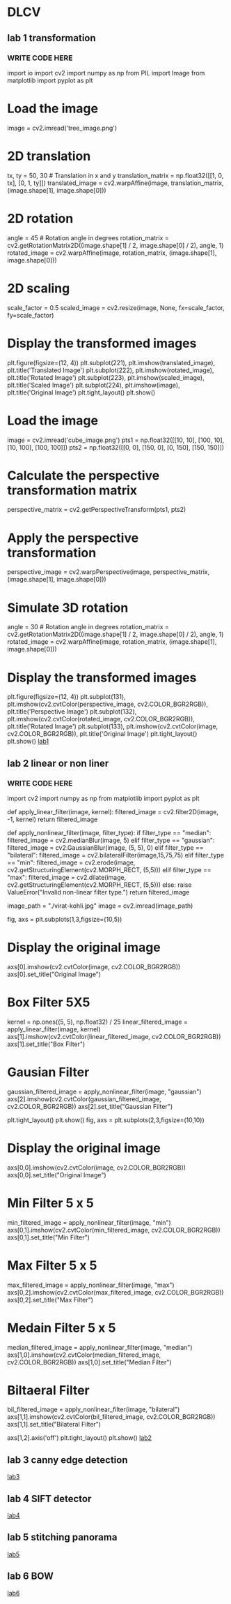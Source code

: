 # DLCV
## lab 1 transformation
### WRITE CODE HERE ###
import io
import cv2
import numpy as np
from PIL import Image
from matplotlib import pyplot as plt

# Load the image
image = cv2.imread('tree_image.png')

# 2D translation
tx, ty = 50, 30 # Translation in x and y
translation_matrix = np.float32([[1, 0, tx], [0, 1, ty]])
translated_image = cv2.warpAffine(image, translation_matrix, (image.shape[1], image.shape[0]))

# 2D rotation
angle = 45 # Rotation angle in degrees
rotation_matrix = cv2.getRotationMatrix2D((image.shape[1] / 2, image.shape[0] / 2), angle, 1)
rotated_image = cv2.warpAffine(image, rotation_matrix, (image.shape[1], image.shape[0]))

# 2D scaling
scale_factor = 0.5
scaled_image = cv2.resize(image, None, fx=scale_factor, fy=scale_factor)

# Display the transformed images
plt.figure(figsize=(12, 4))
plt.subplot(221), plt.imshow(translated_image), plt.title('Translated Image')
plt.subplot(222), plt.imshow(rotated_image), plt.title('Rotated Image')
plt.subplot(223), plt.imshow(scaled_image), plt.title('Scaled Image')
plt.subplot(224), plt.imshow(image), plt.title('Original Image')
plt.tight_layout()
plt.show()

# Load the image
image = cv2.imread('cube_image.png')
pts1 = np.float32([[10, 10], [100, 10], [10, 100], [100, 100]])
pts2 = np.float32([[0, 0], [150, 0], [0, 150], [150, 150]])

# Calculate the perspective transformation matrix
perspective_matrix = cv2.getPerspectiveTransform(pts1, pts2)

# Apply the perspective transformation
perspective_image = cv2.warpPerspective(image, perspective_matrix, (image.shape[1],
image.shape[0]))

# Simulate 3D rotation
angle = 30 # Rotation angle in degrees
rotation_matrix = cv2.getRotationMatrix2D((image.shape[1] / 2, image.shape[0] / 2), angle, 1)
rotated_image = cv2.warpAffine(image, rotation_matrix, (image.shape[1], image.shape[0]))

# Display the transformed images
plt.figure(figsize=(12, 4))
plt.subplot(131), plt.imshow(cv2.cvtColor(perspective_image, cv2.COLOR_BGR2RGB)), plt.title('Perspective Image')
plt.subplot(132), plt.imshow(cv2.cvtColor(rotated_image, cv2.COLOR_BGR2RGB)), plt.title('Rotated Image')
plt.subplot(133), plt.imshow(cv2.cvtColor(image, cv2.COLOR_BGR2RGB)), plt.title('Original Image')
plt.tight_layout()
plt.show()
[lab1](https://colab.research.google.com/drive/1u1DqUqinbUUJ580kvJlWrUUM5mT8QpmC?authuser=1&usp=classroom_web#scrollTo=MLd4d_hzJyAQ)
## lab 2 linear or non liner
### WRITE CODE HERE ###
import cv2
import numpy as np
from matplotlib import pyplot as plt

def apply_linear_filter(image, kernel):
    filtered_image = cv2.filter2D(image, -1, kernel)
    return filtered_image

def apply_nonlinear_filter(image, filter_type):
    if filter_type == "median":
        filtered_image = cv2.medianBlur(image, 5)
    elif filter_type == "gaussian":
        filtered_image = cv2.GaussianBlur(image, (5, 5), 0)
    elif filter_type == "bilateral":
        filtered_image = cv2.bilateralFilter(image,15,75,75)
    elif filter_type == "min":
        filtered_image = cv2.erode(image, cv2.getStructuringElement(cv2.MORPH_RECT, (5,5)))
    elif filter_type == "max":
        filtered_image = cv2.dilate(image, cv2.getStructuringElement(cv2.MORPH_RECT, (5,5)))
    else:
        raise ValueError("Invalid non-linear filter type.")
    return filtered_image

image_path = "./virat-kohli.jpg"
image = cv2.imread(image_path)

fig, axs = plt.subplots(1,3,figsize=(10,5))

# Display the original image
axs[0].imshow(cv2.cvtColor(image, cv2.COLOR_BGR2RGB))
axs[0].set_title("Original Image")

# Box Filter 5X5
kernel = np.ones((5, 5), np.float32) / 25
linear_filtered_image = apply_linear_filter(image, kernel)
axs[1].imshow(cv2.cvtColor(linear_filtered_image, cv2.COLOR_BGR2RGB))
axs[1].set_title("Box Filter")

# Gausian Filter
gaussian_filtered_image = apply_nonlinear_filter(image, "gaussian")
axs[2].imshow(cv2.cvtColor(gaussian_filtered_image, cv2.COLOR_BGR2RGB))
axs[2].set_title("Gaussian Filter")

plt.tight_layout()
plt.show()
fig, axs = plt.subplots(2,3,figsize=(10,10))

# Display the original image
axs[0,0].imshow(cv2.cvtColor(image, cv2.COLOR_BGR2RGB))
axs[0,0].set_title("Original Image")

# Min Filter 5 x 5
min_filtered_image = apply_nonlinear_filter(image, "min")
axs[0,1].imshow(cv2.cvtColor(min_filtered_image, cv2.COLOR_BGR2RGB))
axs[0,1].set_title("Min Filter")

# Max Filter 5 x 5
max_filtered_image = apply_nonlinear_filter(image, "max")
axs[0,2].imshow(cv2.cvtColor(max_filtered_image, cv2.COLOR_BGR2RGB))
axs[0,2].set_title("Max Filter")

# Medain Filter 5 x 5
median_filtered_image = apply_nonlinear_filter(image, "median")
axs[1,0].imshow(cv2.cvtColor(median_filtered_image, cv2.COLOR_BGR2RGB))
axs[1,0].set_title("Median Filter")

# Biltaeral Filter
bil_filtered_image = apply_nonlinear_filter(image, "bilateral")
axs[1,1].imshow(cv2.cvtColor(bil_filtered_image, cv2.COLOR_BGR2RGB))
axs[1,1].set_title("Bilateral Filter")

axs[1,2].axis('off')
plt.tight_layout()
plt.show()
[lab2](https://colab.research.google.com/drive/1z1wwZiJIDxoprMDtsNI07cDBbgjOGoOU?authuser=1&usp=classroom_web#scrollTo=7FHJN1zI3U98)
## lab 3 canny edge detection
[lab3](https://colab.research.google.com/drive/1iati55manaTaFjbolDmab2bnb3mojhEo?authuser=1&usp=classroom_web)
## lab 4 SIFT detector
[lab4](https://colab.research.google.com/drive/1FBQ6oOohWqO95H7cd6HawAOC7jvgGSz1?authuser=1&usp=classroom_web)
## lab 5 stitching panorama
[lab5](https://colab.research.google.com/drive/1wtcgOciMPhPn7hJvFlL4wWZDpV1DUmSq?authuser=1&usp=classroom_web)
## lab 6 BOW
[lab6](https://colab.research.google.com/drive/1Doz8T62kLWq4n_wjwJaQF1ZQhNl7WDa_?authuser=1&usp=classroom_web#scrollTo=Qq-9rtxZ7YlP)

